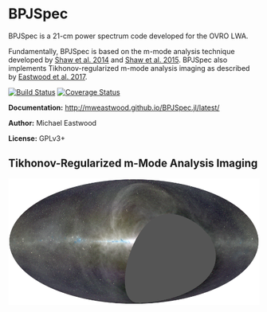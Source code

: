 # BPJSpec

BPJSpec is a 21-cm power spectrum code developed for the OVRO LWA.

Fundamentally, BPJSpec is based on the m-mode analysis technique developed by [Shaw et al.
2014](http://adsabs.harvard.edu/abs/2014ApJ...781...57S) and [Shaw et al.
2015](http://adsabs.harvard.edu/abs/2015PhRvD..91h3514S). BPJSpec also implements
Tikhonov-regularized m-mode analysis imaging as described by [Eastwood et al.
2017](http://adsabs.harvard.edu/abs/2017arXiv171100466E).

[![Build Status](https://travis-ci.org/mweastwood/BPJSpec.jl.svg?branch=master)](https://travis-ci.org/mweastwood/BPJSpec.jl)
[![Coverage Status](https://img.shields.io/codecov/c/github/mweastwood/BPJSpec.jl.svg)](https://codecov.io/github/mweastwood/BPJSpec.jl)

**Documentation:** http://mweastwood.github.io/BPJSpec.jl/latest/

**Author:** Michael Eastwood

**License:** GPLv3+

## Tikhonov-Regularized m-Mode Analysis Imaging

[![OVRO-LWA Sky Map](docs/src/assets/ovro-lwa-sky-map.png)](https://arxiv.org/abs/1711.00466)

